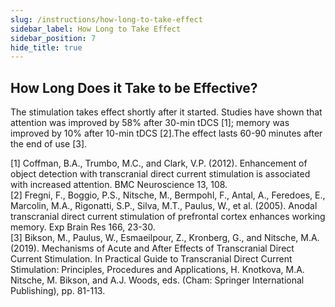 ```yaml
---
slug: /instructions/how-long-to-take-effect
sidebar_label: How Long to Take Effect
sidebar_position: 7
hide_title: true
---
```

## How Long Does it Take to be Effective?
The stimulation takes effect shortly after it started. Studies have shown that attention was improved by 58% after 30-min tDCS [1]; memory was improved by 10% after 10-min tDCS [2].The effect lasts 60-90 minutes after the end of use [3].

  
[1] Coffman, B.A., Trumbo, M.C., and Clark, V.P. (2012). Enhancement of object detection with transcranial direct current stimulation is associated with increased attention. BMC Neuroscience 13, 108.  
[2] Fregni, F., Boggio, P.S., Nitsche, M., Bermpohl, F., Antal, A., Feredoes, E., Marcolin, M.A., Rigonatti, S.P., Silva, M.T., Paulus, W., et al. (2005). Anodal transcranial direct current stimulation of prefrontal cortex enhances working memory. Exp Brain Res 166, 23-30.  
[3] Bikson, M., Paulus, W., Esmaeilpour, Z., Kronberg, G., and Nitsche, M.A. (2019). Mechanisms of Acute and After Effects of Transcranial Direct Current Stimulation. In Practical Guide to Transcranial Direct Current Stimulation: Principles, Procedures and Applications, H. Knotkova, M.A. Nitsche, M. Bikson, and A.J. Woods, eds. (Cham: Springer International Publishing), pp. 81-113.

